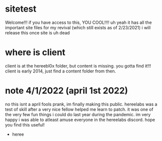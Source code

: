 # sitetest
Welcome!!! 
if you have access to this, YOU COOL!!!!
uh yeah it has all the important site files for my revival (which still exists as of 2/23/2021)
i will release this once site is uh dead
# where is client
client is at the hereebl0x folder, but content is missing. you gotta find it!!! client is early 2014, just find a content folder from then.
# note 4/1/2022 (april 1st 2022)
no this isnt a april fools prank, im finally making this public.
hereelabs was a test of skill after a very nice fellow helped me learn to patch.
it was one of the very few fun things i could do last year during the pandemic.
im very happy i was able to atleast amuse everyone in the hereelabs discord.
hope you find this useful!
- heree
